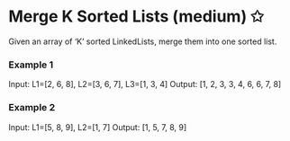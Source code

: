 # Merge K Sorted Lists (medium) ✩

Given an array of ‘K’ sorted LinkedLists, merge them into one sorted list.

### Example 1
Input: L1=[2, 6, 8], L2=[3, 6, 7], L3=[1, 3, 4]
Output: [1, 2, 3, 3, 4, 6, 6, 7, 8]

### Example 2
Input: L1=[5, 8, 9], L2=[1, 7]
Output: [1, 5, 7, 8, 9]
